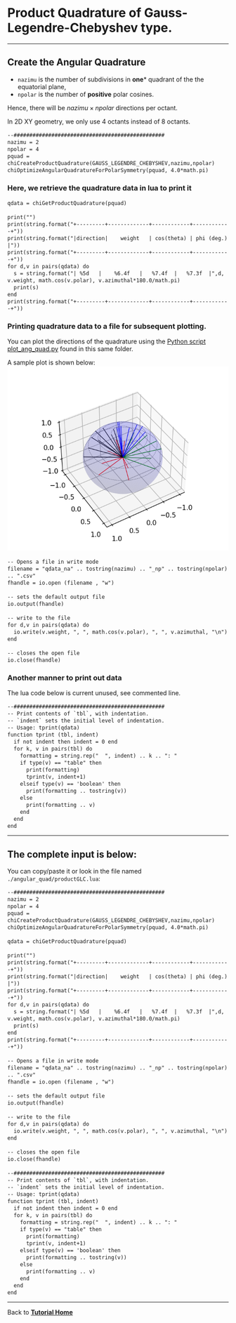 # Product Quadrature of Gauss-Legendre-Chebyshev type.
___
## Create the Angular Quadrature
  + ```nazimu``` is the number of subdivisions in **one*** quadrant of the the equatorial plane,
  + ```npolar``` is the number of **positive** polar cosines.

Hence, there will be $nazimu \times npolar$ directions per octant.

In 2D XY geometry, we only use 4 octants instead of 8 octants.
```
--################################################
nazimu = 2
npolar = 4
pquad = chiCreateProductQuadrature(GAUSS_LEGENDRE_CHEBYSHEV,nazimu,npolar)
chiOptimizeAngularQuadratureForPolarSymmetry(pquad, 4.0*math.pi)

```
### Here, we retrieve the quadrature data in lua to print it
```
qdata = chiGetProductQuadrature(pquad)

print("")
print(string.format("+---------+-------------+------------+------------+"))
print(string.format("|direction|    weight   | cos(theta) | phi (deg.) |"))
print(string.format("+---------+-------------+------------+------------+"))
for d,v in pairs(qdata) do
  s = string.format("| %5d   |    %6.4f   |   %7.4f  |   %7.3f  |",d, v.weight, math.cos(v.polar), v.azimuthal*180.0/math.pi)
  print(s)
end
print(string.format("+---------+-------------+------------+------------+"))

```
### Printing quadrature data to a file for subsequent plotting.

You can plot the directions of the quadrature using the [Python script plot_ang_quad.py](./plot_ang_quad.py) found in this same folder.

A sample plot is shown below:
![Directions](images/ang_quad_plot.png)

```
-- Opens a file in write mode
filename = "qdata_na" .. tostring(nazimu) .. "_np" .. tostring(npolar) .. ".csv"
fhandle = io.open (filename , "w")

-- sets the default output file
io.output(fhandle)

-- write to the file
for d,v in pairs(qdata) do
  io.write(v.weight, ", ", math.cos(v.polar), ", ", v.azimuthal, "\n")
end

-- closes the open file
io.close(fhandle)

```
### Another manner to print out data
The lua code below is current unused, see commented line.
```
--################################################
-- Print contents of `tbl`, with indentation.
-- `indent` sets the initial level of indentation.
-- Usage: tprint(qdata)
function tprint (tbl, indent)
  if not indent then indent = 0 end
  for k, v in pairs(tbl) do
    formatting = string.rep("  ", indent) .. k .. ": "
    if type(v) == "table" then
      print(formatting)
      tprint(v, indent+1)
    elseif type(v) == 'boolean' then
      print(formatting .. tostring(v))
    else
      print(formatting .. v)
    end
  end
end
```
___
## The complete input is below:
You can copy/paste it or look in the file named ```./angular_quad/productGLC.lua```:
```
--################################################
nazimu = 2
npolar = 4
pquad = chiCreateProductQuadrature(GAUSS_LEGENDRE_CHEBYSHEV,nazimu,npolar)
chiOptimizeAngularQuadratureForPolarSymmetry(pquad, 4.0*math.pi)

qdata = chiGetProductQuadrature(pquad)

print("")
print(string.format("+---------+-------------+------------+------------+"))
print(string.format("|direction|    weight   | cos(theta) | phi (deg.) |"))
print(string.format("+---------+-------------+------------+------------+"))
for d,v in pairs(qdata) do
  s = string.format("| %5d   |    %6.4f   |   %7.4f  |   %7.3f  |",d, v.weight, math.cos(v.polar), v.azimuthal*180.0/math.pi)
  print(s)
end
print(string.format("+---------+-------------+------------+------------+"))

-- Opens a file in write mode
filename = "qdata_na" .. tostring(nazimu) .. "_np" .. tostring(npolar) .. ".csv"
fhandle = io.open (filename , "w")

-- sets the default output file
io.output(fhandle)

-- write to the file
for d,v in pairs(qdata) do
  io.write(v.weight, ", ", math.cos(v.polar), ", ", v.azimuthal, "\n")
end

-- closes the open file
io.close(fhandle)

--################################################
-- Print contents of `tbl`, with indentation.
-- `indent` sets the initial level of indentation.
-- Usage: tprint(qdata)
function tprint (tbl, indent)
  if not indent then indent = 0 end
  for k, v in pairs(tbl) do
    formatting = string.rep("  ", indent) .. k .. ": "
    if type(v) == "table" then
      print(formatting)
      tprint(v, indent+1)
    elseif type(v) == 'boolean' then
      print(formatting .. tostring(v))
    else
      print(formatting .. v)
    end
  end
end
```
___
Back to [**Tutorial Home**](../tutorials_transport.md#first_example)